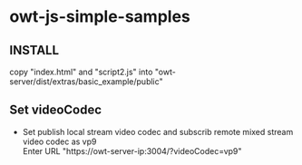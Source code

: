# owt-js-simple-samples

## INSTALL
copy "index.html" and "script2.js" into "owt-server/dist/extras/basic_example/public"

## Set videoCodec
- Set publish local stream video codec and subscrib remote mixed stream video codec as vp9  
  Enter URL "https://owt-server-ip:3004/?videoCodec=vp9"
